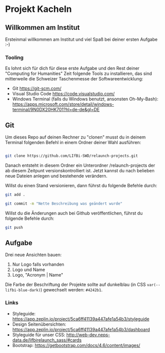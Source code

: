 # Projekt Kacheln

## Willkommen am Institut

Ersteinmal willkommen am Institut und viel Spaß bei deiner ersten Aufgabe :-)

### Tooling

Es lohnt sich für dich für diese erste Aufgabe und den Rest deiner "Computing for Humanities" Zeit folgende Tools zu installieren, das sind mitterweile die Schweizer Taschenmesse der Softwareentwicklung:

* Git https://git-scm.com/
* Visual Studio Code https://code.visualstudio.com/
* Windows Terminal (falls du Windows benutzt, ansonsten Oh-My-Bash):  https://apps.microsoft.com/store/detail/windows-terminal/9N0DX20HK701?hl=de-de&gl=DE


## Git 

Um dieses Repo auf deinen Rechner zu "clonen" musst du in deinem Terminal folgenden Befehl in einem Ordner deiner Wahl ausführen:

```bash

git clone https://github.com/LIfBi-SWD/relaunch-projects.git

```

Danach entsteht in diesem Ordner ein Unterordner /relaunch-projects der ab diesem Zeitpunt versionskontrolliert ist. Jetzt kannst du nach belieben neue Dateien anlegen und bestehende verändern.

Willst du einen Stand versionieren, dann führst du folgende Befehle durch:

```bash
git add .
```

```bash
git commit -m "Nette Beschreibung was geändert wurde"
```

Willst du die Änderungen auch bei Github veröffentlichen, führst du folgende Befehle durch: 

```bash
git push
```


## Aufgabe
Drei neue Ansichten bauen:

1. Nur Logo falls vorhanden
2. Logo und Name
3. Logo, "Acronym | Name"


Die Farbe der Beschriftung der Projekte sollte auf dunkelblau (in CSS `var(--lifbi-blue-dark)`) gewechselt werden: `#4242b1`.

### Links
* Styleguide: https://app.zeplin.io/project/5ca6ff41139a447afe1a54b3/styleguide
* Design Seitenübersichten: https://app.zeplin.io/project/5ca6ff41139a447afe1a54b3/dashboard
* Styleguide für unser CSS: http://web-dev.neps-data.de/lifbirelaunch_sass/#cards
* Bootstrap: https://getbootstrap.com/docs/4.6/content/images/